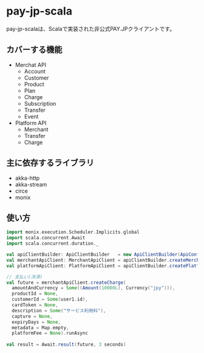 # pay-jp-scala

pay-jp-scalaは、Scalaで実装された非公式PAY.JPクライアントです。

## カバーする機能

- Merchat API
    - Account
    - Customer
    - Product
    - Plan
    - Charge
    - Subscription
    - Transfer
    - Event
- Platform API
    - Merchant
    - Transfer 
    - Charge

## 主に依存するライブラリ

- akka-http
- akka-stream
- circe
- monix
    
## 使い方

```scala
import monix.execution.Scheduler.Implicits.global
import scala.concurrent.Await
import scala.concurrent.duration._

val apiClientBuilder: ApiClientBuilder   = new ApiClientBuilder(ApiConfig("api.pay.jp", 443, 3 seconds))
val merchantApiClient: MerchantApiClient = apiClientBuilder.createMerchantApiClient(sys.env("MERCHANT_SECRET_KEY"))
val platformApiClient: PlatformApiClient = apiClientBuilder.createPlatformApiClient(sys.env("PLATFORM_SECRET_KEY"))

// 支払い(決済)
val future = merchantApiClient.createCharge(
  amountAndCurrency = Some((Amount(10000L), Currency("jpy"))), 
  productId = None,
  customerId = Some(user1.id),
  cardToken = None,
  description = Some("サービス利用料"),
  capture = None,
  expiryDays = None,
  metadata = Map.empty,
  platformFee = None).runAsync
  
val result = Await.result(future, 3 seconds)
```
 

